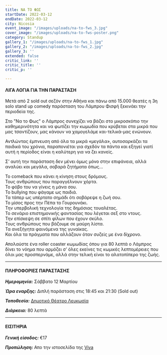 ```yaml
---
title: ΝΑ ΤΟ ΦΩΣ
startDate: 2022-03-12
endDate: 2022-03-12
city: Nicosia
event_image: "/images/uploads/na-to-fws_3.jpg"
cover_image: "/images/uploads/na-to-fws-poster.png"
category: Standup
gallery_1: "/images/uploads/na-to-fws_1.jpg"
gallery_2: "/images/uploads/na-to-fws_2.jpg"
gallery_3: ''
extended: false
critic_link: ''
critic_title: ''
critic_p: ''

---
```

#### ΛΙΓΑ ΛΟΓΙΑ ΓΙΑ ΤΗΝ ΠΑΡΑΣΤΑΣΗ

Μετά από 2 sold out σεζόν στην Αθήνα και πάνω από 15.000 θεατές η 3η solo stand up comedy παράσταση του Λάμπρου Φισφή ξεκινάει την περιοδεία της.

Στο "Να το Φως" ο Λάμπρος συνεχίζει να βάζει στο μικροσκόπιο την καθημερινότητα και να φωτίζει την κωμωδία που κρύβεται στα μικρά που μας τσαντίζουν, μας κάνουν να χαμογελάμε και-τελικά-μας ενώνουν.

Αντλώντας έμπνευση από όλα τα μικρά «μεγάλα», αυτοσαρκάζει τα παιδικά του χρόνια, παραπονιέται για σχεδόν τα πάντα και εξηγεί γιατί αυτή η περίοδος είναι η καλύτερη για να ζει κανείς.

Σ’ αυτή την παράσταση δεν μένει όμως μόνο στην επιφάνεια, αλλά αναλύει και μεγάλα, σοβαρά ζητήματα όπως…

Το comeback που κάνει η κίνηση στους δρόμους.  
Τους ανθρώπους που παραγγέλνουν χόρτα.  
Το φόβο του να γίνεις η μάνα σου.  
Το bullying που φάγαμε ως παιδιά.  
Τα τάπερ ως υπέρτατο σημάδι ότι σοβάρεψε η ζωή σου.  
Το μίσος προς την Πέπα το Γουρουνάκι.  
Την υπερβολική τεχνολογία της δημόσιας τουαλέτας.  
Το σενάριο επιστημονικής φαντασίας που λέγεται σεξ στο ντους.  
Την επίσκεψη σε σπίτι φίλων που έχουν σκύλο.  
Τους ανθρώπους που βάζουμε σε μαύρη λίστα.  
Τα ανεξήγητα φαινόμενα της γυναίκας.  
Και όλα τα πράγματα που αλλάζουν όταν συζείς με ένα δίχρονο.

Απολαύστε ένα roller coaster κωμωδίας όπου για 80 λεπτά ο Λάμπρος δίνει το νόημα που αρμόζει σ’ όλες εκείνες τις κωμικές λεπτομέρειες που όλοι μας προσπερνάμε, αλλά στην τελική είναι το αλατοπίπερο της ζωής.

***

#### ΠΛΗΡΟΦΟΡΙΕΣ ΠΑΡΑΣΤΑΣΗΣ

**_Ημερομηνία:_** Σάββατο 12 Μαρτίου

**_Ώρα εναρξης:_** Διπλή παράσταση στις 18:45 και 21:30 (Sold out)

**_Τοποθεσία:_** [Δημοτικό Θέατρο Λευκωσία](https://www.google.com/maps/place/%CE%94%CE%B7%CE%BC%CE%BF%CF%84%CE%B9%CE%BA%CF%8C+%CE%98%CE%AD%CE%B1%CF%84%CF%81%CE%BF+%CE%9B%CE%B5%CF%85%CE%BA%CF%89%CF%83%CE%AF%CE%B1%CF%82+(Nicosia+Municipal+Theatre)/@35.1726385,33.3531332,17z/data=!3m1!4b1!4m5!3m4!1s0x14de17519633b289:0xf4e085228ec10fda!8m2!3d35.1726385!4d33.3553219 "Δημοτικό Θέατρο Λευκωσίας")

**_Διάρκεια:_** 80 λεπτά

***

#### ΕΙΣΙΤΗΡΙΑ

**_Γενική είσοδος:_** €17

**_Προπώληση:_** Απο την ιστοσελίδα της [Viva](https://www.viva.gr/tickets/standupcomedy/festivallampros-fisfis-na-to-fos/ "Viva")